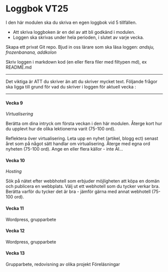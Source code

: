 # Loggbok VT25

I den här modulen ska du skriva en egen loggbok vid 5 tillfällen. 

- Att skriva loggboken är en del av att bli godkänd i modulen.   
- Loggen ska skrivas under hela perioden, i slutet av varje vecka. 

Skapa ett privat Git repo. Bjud in oss lärare som ska läsa loggen: *andsju, frozenbanana, addkolon*

Skriv loggen i markdown kod (en eller flera filer med filtypen md), ex README.md

---

Det viktiga är ATT du skriver än att du skriver mycket text. Följande frågor 
ska ligga till grund för vad du skriver i loggen för aktuell vecka : 

--- 

#### Vecka 9

*Virtualisering*

Berätta om dina intryck om första veckan i den här modulen. Återge kort hur du upplevt hur de olika lektionerna varit (75-100 ord).

Reflektera över virtualisering. Leta upp en nyhet (artikel, blogg ect) senast året som på något sätt handlar om virtualisering. Återge med egna ord nyheten (75-100 ord). Ange en eller flera källor - inte AI...

#### Vecka 10

*Hosting*

Sök på nätet efter webbhotell som erbjuder möjligheten att köpa en domän och publicera en webbplats. Välj ut ett webhotell som du tycker verkar bra. Berätta varför du tycker det är bra - jämför gärna med annat webhotell (75-100 ord).

#### Vecka 11
Wordpress, grupparbete

#### Vecka 12
Wordpress, grupparbete

#### Vecka 13
Grupparbete, redovisning av olika projekt
Föreläsningar

